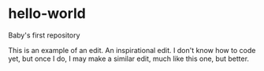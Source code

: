 # hello-world
Baby's first repository


This is an example of an edit. An inspirational edit. I don't know how to code yet, but once I do, I may make a similar edit, much like this one, but better. 
